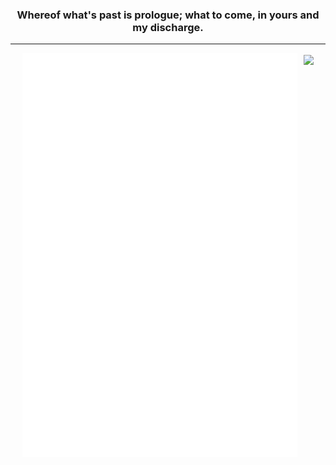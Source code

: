 <h3 align="center">Whereof what's past is prologue; what to come, in yours and my discharge.</h3>  

---

<div style="display: flex; gap: 10px; align-items: center; justify-content: center">
  <img src="/github-metrics.svg" alt="Metrics" width="440">
  <img src="https://c.tenor.com/3F5XmYhEARwAAAAd/chill-japan.gif" height="640">
</div>
